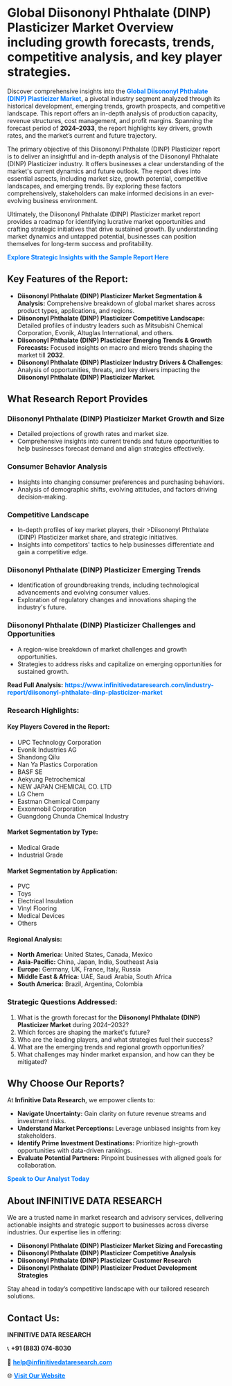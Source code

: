 <h1>Global Diisononyl Phthalate (DINP) Plasticizer Market Overview including growth forecasts, trends, competitive analysis, and key player strategies.</h1>
<p>
Discover comprehensive insights into the 
<a href="https://www.infinitivedataresearch.com/industry-report/diisononyl-phthalate-dinp-plasticizer-market" rel="dofollow" style="color: #007BFF; text-decoration: none;"><strong>Global Diisononyl Phthalate (DINP) Plasticizer Market</strong></a>, a pivotal industry segment analyzed through its historical development, emerging trends, growth prospects, and competitive landscape. This report offers an in-depth analysis of production capacity, revenue structures, cost management, and profit margins. Spanning the forecast period of <strong>2024–2033</strong>, the report highlights key drivers, growth rates, and the market’s current and future trajectory.
</p>
<p>
The primary objective of this Diisononyl Phthalate (DINP) Plasticizer report is to deliver an insightful and in-depth analysis of the Diisononyl Phthalate (DINP) Plasticizer industry. It offers businesses a clear understanding of the market's current dynamics and future outlook. The report dives into essential aspects, including market size, growth potential, competitive landscapes, and emerging trends. By exploring these factors comprehensively, stakeholders can make informed decisions in an ever-evolving business environment.
</p>
<p>
Ultimately, the Diisononyl Phthalate (DINP) Plasticizer market report provides a roadmap for identifying lucrative market opportunities and crafting strategic initiatives that drive sustained growth. By understanding market dynamics and untapped potential, businesses can position themselves for long-term success and profitability.
</p>
<p>
<a href="https://www.infinitivedataresearch.com/request-sample/reportId=106153" style="color: #007BFF; text-decoration: none;"><strong>Explore Strategic Insights with the Sample Report Here</strong></a>
</p>

<h2>Key Features of the Report:</h2>
<ul>
<li><strong>Diisononyl Phthalate (DINP) Plasticizer Market Segmentation & Analysis:</strong> Comprehensive breakdown of global market shares across product types, applications, and regions.</li>
<li><strong>Diisononyl Phthalate (DINP) Plasticizer Competitive Landscape:</strong> Detailed profiles of industry leaders such as Mitsubishi Chemical Corporation, Evonik, Altuglas International, and others.</li>
<li><strong>Diisononyl Phthalate (DINP) Plasticizer Emerging Trends & Growth Forecasts:</strong> Focused insights on macro and micro trends shaping the market till <strong>2032</strong>.</li>
<li><strong>Diisononyl Phthalate (DINP) Plasticizer Industry Drivers & Challenges:</strong> Analysis of opportunities, threats, and key drivers impacting the <strong>Diisononyl Phthalate (DINP) Plasticizer Market</strong>.</li>
</ul>

<h2>What Research Report Provides</h2>
<h3>Diisononyl Phthalate (DINP) Plasticizer Market Growth and Size</h3>
<ul>
<li>Detailed projections of growth rates and market size.</li>
<li>Comprehensive insights into current trends and future opportunities to help businesses forecast demand and align strategies effectively.</li>
</ul>

<h3>Consumer Behavior Analysis</h3>
<ul>
<li>Insights into changing consumer preferences and purchasing behaviors.</li>
<li>Analysis of demographic shifts, evolving attitudes, and factors driving decision-making.</li>
</ul>

<h3>Competitive Landscape</h3>
<ul>
<li>In-depth profiles of key market players, their >Diisononyl Phthalate (DINP) Plasticizer market share, and strategic initiatives.</li>
<li>Insights into competitors' tactics to help businesses differentiate and gain a competitive edge.</li>
</ul>

<h3>Diisononyl Phthalate (DINP) Plasticizer Emerging Trends</h3>
<ul>
<li>Identification of groundbreaking trends, including technological advancements and evolving consumer values.</li>
<li>Exploration of regulatory changes and innovations shaping the industry's future.</li>
</ul>

<h3>Diisononyl Phthalate (DINP) Plasticizer Challenges and Opportunities</h3>
<ul>
<li>A region-wise breakdown of market challenges and growth opportunities.</li>
<li>Strategies to address risks and capitalize on emerging opportunities for sustained growth.</li>
</ul>
<p><strong>Read Full Analysis:</strong> <a href="https://www.infinitivedataresearch.com/industry-report/diisononyl-phthalate-dinp-plasticizer-market" rel="dofollow" style="color: #007BFF; text-decoration: none;"><strong>https://www.infinitivedataresearch.com/industry-report/diisononyl-phthalate-dinp-plasticizer-market</strong></a></p>
<h3>Research Highlights:</h3>
<h4>Key Players Covered in the Report:</h4>
<ul><li>UPC Technology Corporation</li><li>Evonik Industries AG</li><li>Shandong Qilu</li><li>Nan Ya Plastics Corporation</li><li>BASF SE</li><li>Aekyung Petrochemical</li><li>NEW JAPAN CHEMICAL CO. LTD</li><li>LG Chem</li><li>Eastman Chemical Company</li><li>Exxonmobil Corporation</li><li>Guangdong Chunda Chemical Industry</li></ul>
<h4>Market Segmentation by Type:</h4>
<ul><li>Medical Grade</li><li>Industrial Grade</li></ul>
<h4>Market Segmentation by Application:</h4>
<ul><li>PVC</li><li>Toys</li><li>Electrical Insulation</li><li>Vinyl Flooring</li><li>Medical Devices</li><li>Others</li></ul>

<h4>Regional Analysis:</h4>
<ul>
<li><strong>North America:</strong> United States, Canada, Mexico</li>
<li><strong>Asia-Pacific:</strong> China, Japan, India, Southeast Asia</li>
<li><strong>Europe:</strong> Germany, UK, France, Italy, Russia</li>
<li><strong>Middle East & Africa:</strong> UAE, Saudi Arabia, South Africa</li>
<li><strong>South America:</strong> Brazil, Argentina, Colombia</li>
</ul>

<h3>Strategic Questions Addressed:</h3>
<ol>
<li>What is the growth forecast for the <strong>Diisononyl Phthalate (DINP) Plasticizer Market</strong> during 2024–2032?</li>
<li>Which forces are shaping the market's future?</li>
<li>Who are the leading players, and what strategies fuel their success?</li>
<li>What are the emerging trends and regional growth opportunities?</li>
<li>What challenges may hinder market expansion, and how can they be mitigated?</li>
</ol>

<h2>Why Choose Our Reports?</h2>
<p>At <strong>Infinitive Data Research</strong>, we empower clients to:</p>
<ul>
<li><strong>Navigate Uncertainty:</strong> Gain clarity on future revenue streams and investment risks.</li>
<li><strong>Understand Market Perceptions:</strong> Leverage unbiased insights from key stakeholders.</li>
<li><strong>Identify Prime Investment Destinations:</strong> Prioritize high-growth opportunities with data-driven rankings.</li>
<li><strong>Evaluate Potential Partners:</strong> Pinpoint businesses with aligned goals for collaboration.</li>
</ul>
<p><a href="https://www.infinitivedataresearch.com/industry-report/diisononyl-phthalate-dinp-plasticizer-market" rel="dofollow" style="color: #007BFF; text-decoration: none;"><strong>Speak to Our Analyst Today</strong></a></p>

<h2>About INFINITIVE DATA RESEARCH</h2>
<p>We are a trusted name in market research and advisory services, delivering actionable insights and strategic support to businesses across diverse industries. Our expertise lies in offering:</p>
<ul>
<li><strong>Diisononyl Phthalate (DINP) Plasticizer Market Sizing and Forecasting</strong></li>
<li><strong>Diisononyl Phthalate (DINP) Plasticizer Competitive Analysis</strong></li>
<li><strong>Diisononyl Phthalate (DINP) Plasticizer Customer Research</strong></li>
<li><strong>Diisononyl Phthalate (DINP) Plasticizer Product Development Strategies</strong></li>
</ul>
<p>Stay ahead in today’s competitive landscape with our tailored research solutions.</p>

<h2>Contact Us:</h2>
<p><strong>INFINITIVE DATA RESEARCH</strong></p>
<p>📞 <strong>+91 (883) 074-8030</strong></p>
<p>📧 <strong><a href="mailto:help@infinitivedataresearch.com" style="color: #007BFF;">help@infinitivedataresearch.com</a></strong></p>
<p>🌐 <strong><a href="https://www.infinitivedataresearch.com" rel="dofollow" style="color: #007BFF;">Visit Our Website</a></strong></p>